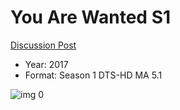 # You Are Wanted S1

[Discussion Post](https://www.avsforum.com/threads/bass-eq-for-filtered-movies.2995212/post-59953246)

* Year: 2017
* Format: Season 1 DTS-HD MA 5.1

![img 0](https://i.imgur.com/idFjQ4j.jpg)


